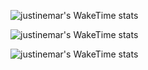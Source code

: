 ![justinemar's WakeTime stats](https://wakatime.com/share/@justinemar/f36a5416-c8df-4386-a740-8ef3474f8385.svg)

![justinemar's WakeTime stats](https://wakatime.com/share/@justinemar/0b5b933c-c19e-4931-92e6-36a38a16deb7.svg)

![justinemar's WakeTime stats](https://wakatime.com/share/@justinemar/dbd5c6b9-d8f7-4305-bb50-deed10a55fb5.svg)
